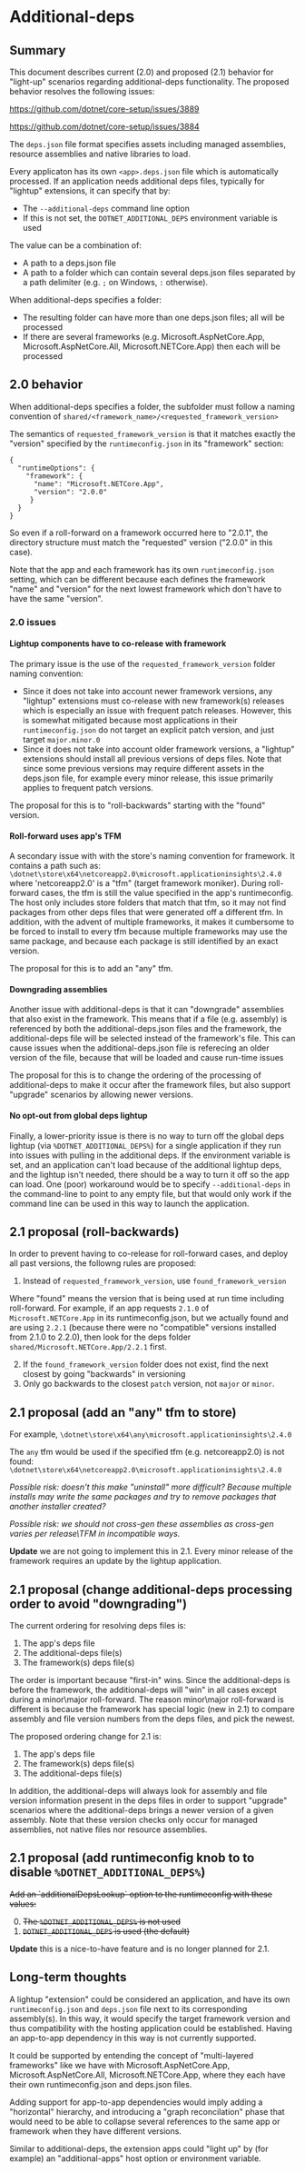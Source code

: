 # Additional-deps

## Summary
This document describes current (2.0) and proposed (2.1) behavior for "light-up" scenarios regarding additional-deps functionality. The proposed behavior resolves the following issues:

https://github.com/dotnet/core-setup/issues/3889

https://github.com/dotnet/core-setup/issues/3884

The `deps.json` file format specifies assets including managed assemblies, resource assemblies and native libraries to load.

Every applicaton has its own `<app>.deps.json` file which is automatically processed. If an application needs additional deps files, typically for "lightup" extensions, it can specify that by:
- The `--additional-deps` command line option
- If this is not set, the `DOTNET_ADDITIONAL_DEPS` environment variable is used

The value can be a combination of:
- A path to a deps.json file
- A path to a folder which can contain several deps.json files
separated by a path delimiter (e.g. `;` on Windows, `:` otherwise).

When additional-deps specifies a folder:
- The resulting folder can have more than one deps.json files; all will be processed
- If there are several frameworks (e.g. Microsoft.AspNetCore.App, Microsoft.AspNetCore.All, Microsoft.NETCore.App) then each will be processed

## 2.0 behavior
When additional-deps specifies a folder, the subfolder must follow a naming convention of `shared/<framework_name>/<requested_framework_version>`

The semantics of `requested_framework_version` is that it matches exactly the "version" specified by the `runtimeconfig.json` in its "framework" section:
```
{
  "runtimeOptions": {
    "framework": {
      "name": "Microsoft.NETCore.App",
      "version": "2.0.0"
     }
  }
}
```
So even if a roll-forward on a framework occurred here to "2.0.1", the directory structure must match the "requested" version ("2.0.0" in this case).

Note that the app and each framework has its own `runtimeconfig.json` setting, which can be different because each defines the framework "name" and "version" for the next lowest framework which don't have to have the same "version".

### 2.0 issues

#### Lightup components have to co-release with framework

The primary issue is the use of the `requested_framework_version` folder naming convention:
- Since it does not take into account newer framework versions, any "lightup" extensions must co-release with new framework(s) releases which is especially an issue with frequent patch releases. However, this is somewhat mitigated because most applications in their `runtimeconfig.json` do not target an explicit patch version, and just target `major.minor.0`
- Since it does not take into account older framework versions, a "lightup" extensions should install all previous versions of deps files. Note that since some previous versions may require different assets in the deps.json file, for example every minor release, this issue primarily applies to frequent patch versions.

The proposal for this is to "roll-backwards" starting with the "found" version.

#### Roll-forward uses app's TFM

A secondary issue with with the store's naming convention for framework. It contains a path such as: `\dotnet\store\x64\netcoreapp2.0\microsoft.applicationinsights\2.4.0` where 'netcoreapp2.0' is a "tfm" (target framework moniker). During roll-forward cases, the tfm is still the value specified in the app's runtimeconfig. The host only includes store folders that match that tfm, so it may not find packages from other deps files that were generated off a different tfm. In addition, with the advent of multiple frameworks, it makes it cumbersome to be forced to install to every tfm because multiple frameworks may use the same package, and because each package is still identified by an exact version.

The proposal for this is to add an "any" tfm.

#### Downgrading assemblies

Another issue with additional-deps is that it can "downgrade" assemblies that also exist in the framework. This means that if a file (e.g. assembly) is referenced by both the additional-deps.json files and the framework, the additional-deps file will be selected instead of the framework's file. This can cause issues when the additional-deps.json file is referecing an older version of the file, because that will be loaded and cause run-time issues

The proposal for this is to change the ordering of the processing of additional-deps to make it occur after the framework files, but also support "upgrade" scenarios by allowing newer versions.

#### No opt-out from global deps lightup

Finally, a lower-priority issue is there is no way to turn off the global deps lightup (via `%DOTNET_ADDITIONAL_DEPS%`) for a single application if they run into issues with pulling in the additional deps. If the environment variable is set, and an application can't load because of the additional lightup deps, and the lightup isn't needed, there should be a way to turn it off so the app can load. One (poor) workaround would be to specify `--additional-deps` in the command-line to point to any empty file, but that would only work if the command line can be used in this way to launch the application.

## 2.1 proposal (roll-backwards)
In order to prevent having to co-release for roll-forward cases, and deploy all past versions, the followng rules are proposed:
1) Instead of `requested_framework_version`, use `found_framework_version`

Where "found" means the version that is being used at run time including roll-forward. For example, if an app requests `2.1.0` of `Microsoft.NETCore.App` in its runtimeconfig.json, but we actually found and are using `2.2.1` (because there were no "compatible" versions installed from 2.1.0 to 2.2.0), then look for the deps folder `shared/Microsoft.NETCore.App/2.2.1` first.

2) If the `found_framework_version` folder does not exist, find the next closest by going "backwards" in versioning
3) Only go backwards to the closest `patch` version, not `major` or `minor`.

## 2.1 proposal (add an "any" tfm to store)
For example,
    `\dotnet\store\x64\any\microsoft.applicationinsights\2.4.0`

The `any` tfm would be used if the specified tfm (e.g. netcoreapp2.0) is not found: `\dotnet\store\x64\netcoreapp2.0\microsoft.applicationinsights\2.4.0`

_Possible risk: doesn't this make "uninstall" more difficult? Because multiple installs may write the same packages and try to remove packages that another installer created?_

_Possible risk: we should not cross-gen these assemblies as cross-gen varies per release\TFM in incompatible ways._

**Update** we are not going to implement this in 2.1. Every minor release of the framework requires an update by the lightup application.

## 2.1 proposal (change additional-deps processing order to avoid "downgrading")
The current ordering for resolving deps files is:
  1) The app's deps file
  2) The additional-deps file(s)
  3) The framework(s) deps file(s)

The order is important because "first-in" wins. Since the additional-deps is before the framework, the additional-deps will "win" in all cases except during a minor\major roll-forward. The reason minor\major roll-forward is different is because the framework has special logic (new in 2.1) to compare assembly and file version numbers from the deps files, and pick the newest.

The proposed ordering change for 2.1 is:
  1) The app's deps file
  2) The framework(s) deps file(s)
  3) The additional-deps file(s)

In addition, the additional-deps will always look for assembly and file version information present in the deps files in order to support "upgrade" scenarios where the additional-deps brings a newer version of a given assembly. Note that these version checks only occur for managed assemblies, not native files nor resource assemblies.

## 2.1 proposal (add runtimeconfig knob to to disable `%DOTNET_ADDITIONAL_DEPS%`)
<strike>
Add an `additionalDepsLookup` option to the runtimeconfig with these values:

  0) The `%DOTNET_ADDITIONAL_DEPS%` is not used
  1) `DOTNET_ADDITIONAL_DEPS` is used (the default)
</strike>

**Update** this is a nice-to-have feature and is no longer planned for 2.1.

## Long-term thoughts
A lightup "extension" could be considered an application, and have its own `runtimeconfig.json` and `deps.json` file next to its corresponding assembly(s). In this way, it would specify the target framework version and thus compatibility with the hosting application could be established. Having an app-to-app dependency in this way is not currently supported.

It could be supported by entending the concept of "multi-layered frameworks" like we have with Microsoft.AspNetCore.App, Microsoft.AspNetCore.All, Microsoft.NETCore.App, where they each have their own runtimeconfig.json and deps.json files.

Adding support for app-to-app dependencies would imply adding a "horizontal" hierarchy, and introducing a "graph reconcilation" phase that would need to be able to collapse several references to the same app or framework when they have different versions.

Similar to additional-deps, the extension apps could "light up" by (for example) an "additional-apps" host option or environment variable.
